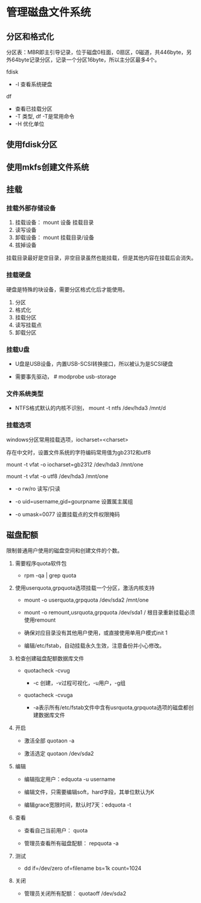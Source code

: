 # 管理磁盘文件系统

## 分区和格式化

分区表：MBR即主引导记录，位于磁盘0柱面，0扇区，0磁道，共446byte，另外64byte记录分区，记录一个分区16byte，所以主分区最多4个。

fdisk

- -l 查看系统硬盘

df

- 查看已挂载分区
- -T 类型, df -T是常用命令
- -H 优化单位

## 使用fdisk分区

## 使用mkfs创建文件系统

## 挂载

### 挂载外部存储设备

1. 挂载设备： mount 设备 挂载目录
2. 读写设备
3. 卸载设备： mount 挂载目录/设备
4. 拔掉设备

挂载目录最好是空目录，非空目录虽然也能挂载，但是其他内容在挂载后会消失。

### 挂载硬盘

硬盘是特殊的块设备，需要分区格式化后才能使用。

1. 分区
2. 格式化
3. 挂载分区
4. 读写挂载点
5. 卸载分区

### 挂载U盘

- U盘是USB设备，内置USB-SCSI转换接口，所以被认为是SCSI硬盘

- 需要事先驱动， # modprobe usb-storage

### 文件系统类型

- NTFS格式默认的内核不识别， mount -t ntfs /dev/hda3 /mnt/d

### 挂载选项

windows分区常用挂载选项，iocharset=\<charset\>

存在中文时，设置文件系统的字符编码常用值为gb2312和utf8

mount -t vfat -o iocharset=gb2312 /dev/hda3 /mnt/one

mount -t vfat -o utf8 /dev/hda3 /mnt/one

- -o rw/ro 读写/只读

- -o uid=username,gid=gourpname 设置属主属组

- -o umask=0077 设置挂载点的文件权限掩码

## 磁盘配额

限制普通用户使用的磁盘空间和创建文件的个数。

1. 需要程序quota软件包

    - rpm -qa | grep quota

2. 使用userquota,grpquota选项挂载一个分区，激活内核支持

    - mount -o userquota,grpquota /dev/sda2 /mnt/one

    - mount -o remount,usrquota,grpquota /dev/sda1 /  根目录重新挂载必须使用remount

    - 确保对应目录没有其他用户使用，或直接使用单用户模式init 1

    - 编辑/etc/fstab，自动挂载永久生效，注意备份并小心修改。

3. 检查创建磁盘配额数据库文件

    - quotacheck -cvug 

        - -c 创建，-v过程可视化，-u用户，-g组

    - quotacheck -cvuga

        - -a表示所有/etc/fstab文件中含有usrquota,grpquota选项的磁盘都创建数据库文件

4. 开启

    - 激活全部 quotaon -a

    - 激活选定 quotaon /dev/sda2

5. 编辑

    - 编辑指定用户：edquota -u username 

    - 编辑文件，只需要编辑soft，hard字段，其单位默认为K

    - 编辑grace宽限时间，默认时7天：edquota -t 

6. 查看

    - 查看自己当前用户： quota

    - 管理员查看所有磁盘配额： repquota -a

7. 测试

    - dd if=/dev/zero of=filename bs=1k count=1024

8. 关闭

    - 管理员关闭所有配额： quotaoff /dev/sda2